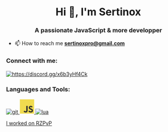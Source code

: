 <h1 align="center">Hi 👋, I'm Sertinox</h1>
<h3 align="center">A passionate JavaScript & more developper</h3>

- 📫 How to reach me **sertinoxpro@gmail.com**

<h3 align="left">Connect with me:</h3>
<p align="left">
<a href="https://discord.gg/https://discord.gg/x6b3yHf4Ck" target="blank"><img align="center" src="https://raw.githubusercontent.com/rahuldkjain/github-profile-readme-generator/master/src/images/icons/Social/discord.svg" alt="https://discord.gg/x6b3yHf4Ck" height="30" width="40" /></a>
</p>

<h3 align="left">Languages and Tools:</h3>
<p align="left"> <a href="https://git-scm.com/" target="_blank"> <img src="https://www.vectorlogo.zone/logos/git-scm/git-scm-icon.svg" alt="git" width="40" height="40"/> </a> <a href="https://developer.mozilla.org/en-US/docs/Web/JavaScript" target="_blank"> <img src="https://raw.githubusercontent.com/devicons/devicon/master/icons/javascript/javascript-original.svg" alt="javascript" width="40" height="40"/> </a> <a href="https://www.lua.org/" target="_blank"> <img src="https://skillicons.dev/icons?i=lua" alt="lua" width="40" height="40"/></a> </p>

<p><a href="https://discord.gg/rzpvp" target="_blank"> I worked on RZPvP</a></p>
